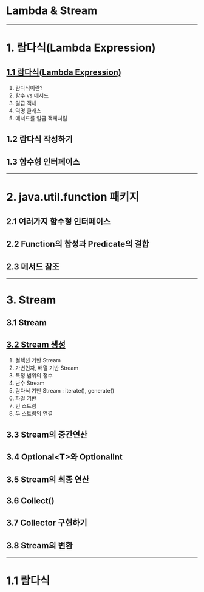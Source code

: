 

# Lambda & Stream

---

# 1. 람다식(Lambda Expression)

## <a href="1. 람다식(Lambda Expression)/1.1 람다식(Lambda Expression)/README.md" target="_blank">1.1 람다식(Lambda Expression)</a>
1) 람다식이란?
2) 함수 vs 메서드
3) 일급 객체
4) 익명 클래스
5) 메서드를 일급 객체처럼
## 1.2 람다식 작성하기
## 1.3 함수형 인터페이스

--- 

# 2. java.util.function 패키지
## 2.1 여러가지 함수형 인터페이스
## 2.2 Function의 합성과 Predicate의 결합
## 2.3 메서드 참조

---

# 3. Stream

## 3.1 Stream
## <a href="3. Stream/3.2 Stream 생성/README.md" target="_blank">3.2 Stream 생성</a>
1) 컬렉션 기반 Stream
2) 가변인자, 배열 기반 Stream
3) 특정 범위의 정수
4) 난수 Stream
5) 람다식 기반 Stream : iterate(), generate()
6) 파일 기반
7) 빈 스트림
8) 두 스트림의 연결

## 3.3 Stream의 중간연산
## 3.4 Optional\<T>와 OptionalInt
## 3.5 Stream의 최종 연산
## 3.6 Collect()
## 3.7 Collector 구현하기
## 3.8 Stream의 변환

---

# 1.1 람다식

